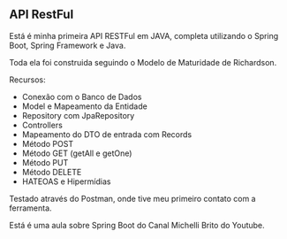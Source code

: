 ## API RestFul

Está é minha primeira API RESTFul em JAVA, completa utilizando o Spring Boot, Spring Framework e Java.

Toda ela foi construida seguindo o Modelo de Maturidade de Richardson.


Recursos:
- Conexão com o Banco de Dados
- Model e Mapeamento da Entidade
- Repository com JpaRepository
- Controllers
- Mapeamento do DTO de entrada com Records
- Método POST
- Método GET (getAll e getOne)
- Método PUT
- Método DELETE
- HATEOAS e Hipermídias

Testado através do Postman, onde tive meu primeiro contato com a ferramenta.

Está é uma aula sobre Spring Boot do Canal Michelli Brito do Youtube.
